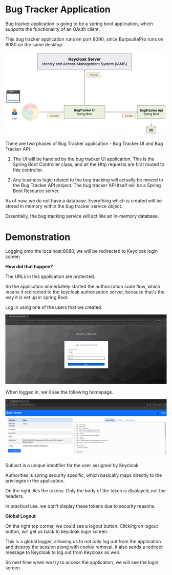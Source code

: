 # Bug Tracker Application
Bug tracker application is going to be a spring boot application, which supports the functionality of an OAuth client.

This bug tracker application runs on port 8090, since BurpsuitePro runs on 8080 on the same desktop.

<img src="Image/bug.png" alt="Bug tracker phases">

There are two phases of Bug Tracker application - Bug Tracker UI and Bug Tracker API
1. The UI will be handled by the bug tracker UI application. This is the Spring Boot Controller class, and all the Http requests are first routed to this controller.

2. Any business logic related to the bug tracking will actually be moved to the Bug Tracker API project. The bug tracker API itself will be a Spring Boot Resource server.

As of now, we do not have a database. Everything which is created will be stored in memory within the bug tracker service object.
	
Essentially, the bug tracking service will act like an in-memory database.
# Demonstration
Logging onto the localhost:8080, we will be redirected to Keycloak login screen

**How did that happen?**

The URLs in this application are protected.

So the application immediately started the authorization code flow, which means it redirected to the keycloak authorization server, because that's the way it is set up in spring Boot.

Log in using one of the users that we created.

<img src="Image/login.png" alt="Login with user credentials">

When logged in, we'll see the following homepage.

<img src="Image/home.png" alt="Home page of user 'ranga'">

Subject is a unique identifier for the user assigned by Keycloak.

Authorities is spring security specific, which basically maps directly to the privileges in the application.

On the right, lies the tokens. Only the body of the token is displayed, not the headers. 

In practical use, we don't display these tokens due to security reasons. 

**Global Logout**

On the right top corner, we could see a logout button. Clicking on logout button, will get us back to keycloak login screen.

This is a global logger, allowing us to not only log out from the application and destroy the session along with cookie removal, it also sends a redirect message to Keycloak to log out from Keycloak as well.

So next time when we try to access the application, we will see the login screen.
